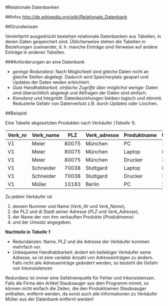 #Relationale Datenbanken

##Infos
http://de.wikipedia.org/wiki/Relationale_Datenbank

##Grundwissen

Vereinfacht ausgedrückt bestehen relationale Datenbanken aus Tabellen, in denen Daten
gespeichert sind. Üblicherweise stehen die Tabellen in Beziehungen zueinander, d. h. manche
Einträge sind Verweise auf andere Einträge in anderen Tabellen.

###Anforderungen an eine Datenbank
 
 - _geringe Redundanz_: Nach Möglichkeit sind gleiche Daten nicht an gleiche Stellen abgelegt. Dadurch wird Speicherplatz gespart und Updates der Daten weden erleichtert.
 - _Gute Handhabbarkeit, einfache Zugriffe über möglichst wenige_: Daten sind übersichtlich abgelegt und Abfragen der Daten sind einfach.
 - _Konsitenz und Integrität_: Datenbeziehungen bleiben logisch und stimmit. Reduzierte Gefahr von Datenverlust z.B. durch Updates oder Löschen.

##Beispiel

Eine Tabelle abgesetzten Produkten nach Verkäufer (_Tabelle 1_):

Verk_nr | Verk_name | PLZ | Verk_adresse | Produktname | Umsatz
--- | --- | --- | --- | --- | ---
V1 | Meier | 80075 | München | PC | 1200
V1 | Meier | 80075 | München | Laptop | 800
V1 | Meier | 80075 | München | Drucker | 300
V1 | Schneider | 70038 | Stuttgard | Laptop | 800
V1 | Schneider | 70038 | Stuttgard | Drucker | 300
V1 | Müller | 10183 | Berlin | PC | 1200

Zu jedem Verkäufer ist 
 1. dessen Nummer und Name (*Verk_Nr* und *Verk_Name*),
 2. die PLZ und di Stadt seiner Adresse (*PLZ* und *Verk_Adresse*), 
 3. der Name der von ihm verkauften Produkte (*Produktname*)
 4. und der *Umsatz* angegeben.

**Nachteile in _Tabelle 1_**

 - Redundanzen: Name, PLZ und die Adresse der Verkäufer kommen mehrfach vor.
 - Unbequeme Handhabbarkeit: ändert ein beliebiger Verkäufer seine Adresse, so ist eine variable
Anzahl von Adresseinträgen zu ändern. Falls nicht alle Adresseinträge geändert werden, so
besteht die Gefahr von Inkonsistenzen

Redundanz ist immer eine Gefahrenquelle für Fehler und Inkonsistenzen.
Falls die Firma den Artikel Staubsauger aus dem Programm nimmt, so können nicht einfach die Zeilen, die den Produktnamen Staubsauger enthalten, entfernt werden, da sonst auch alle
Informationen zu Verkäufer Müller aus der Datenbank entfernt werden!
